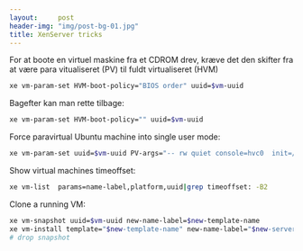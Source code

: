 ```yaml
---
layout:     post
header-img: "img/post-bg-01.jpg"
title: XenServer tricks
---
```


For at boote en virtuel maskine fra et CDROM drev, kræve det den skifter fra at være para vitualiseret (PV) til fuldt virtualiseret (HVM)

```bash
xe vm-param-set HVM-boot-policy="BIOS order" uuid=$vm-uuid
```

Bagefter kan man rette tilbage:

```bash
xe vm-param-set HVM-boot-policy="" uuid=$vm-uuid
```

Force paravirtual Ubuntu machine into single user mode:

```bash
xe vm-param-set uuid=$vm-uuid PV-args="-- rw quiet console=hvc0  init=/bin/bash"
```

Show virtual machines timeoffset:

```bash
xe vm-list  params=name-label,platform,uuid|grep timeoffset: -B2
```

Clone a running VM:
```bash
xe vm-snapshot uuid=$vm-uuid new-name-label=$new-template-name
xe vm-install template="$new-template-name" new-name-label="$new-server-name"
# drop snapshot
```

